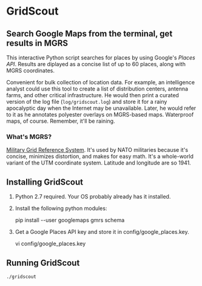 # GridScout

## Search Google Maps from the terminal, get results in MGRS

This interactive Python script searches for places by using Google's _Places
API_.  Results are diplayed as a concise list of up to 60 places, along with
MGRS coordinates.

Convenient for bulk collection of location data. For example, an intelligence
analyst could use this tool to create a list of distribution centers, antenna
farms, and other critical infrastructure. He would then print a curated version
of the log file (`log/gridscout.log`) and store it for a rainy apocalyptic
day when the Internet may be unavailable. Later, he would refer to it as he
annotates polyester overlays on MGRS-based maps. Waterproof maps, of course.
Remember, it'll be raining.

### What's MGRS?

[Military Grid Reference
System](https://en.wikipedia.org/wiki/Military_Grid_Reference_System).  It's
used by NATO militaries because it's concise, minimizes distortion, and makes
for easy math. It's a whole-world variant of the UTM coordinate system.
Latitude and longitude are so 1941.

## Installing GridScout

1. Python 2.7 required. Your OS probably already has it installed.

2. Install the following python modules:

    pip install --user googlemaps gmrs schema

3. Get a Google Places API key and store it in config/google_places.key.

    vi config/google_places.key

## Running GridScout

    ./gridscout
